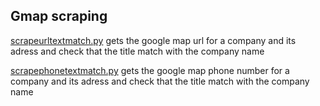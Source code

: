 


## Gmap scraping

[scrapeurltextmatch.py](scrapeurltextmatch.py) gets the google map url for a company and its adress and check that the title match with the company name


[scrapephonetextmatch.py](scrapephonetextmatch.py) gets the google map phone number for a company and its adress and check that the title match with the company name

